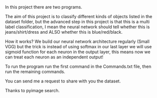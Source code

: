 In this project there are two programs.

The aim of this project is to classify different kinds of objects listed in the dataset folder, 
but the advanced step in this project is that this is a multi label classification, I mean the
neural network should tell whether this is jeans/shirt/dress and ALSO whether this is blue/red/black.

How it works? We build our neural network architecture regularly (Small VGG) but the trick is
instead of using softmax in our last layer we will use sigmoid function for each neuron in the 
output layer, this means now we can treat each neuron as an independent output!

To run the program run the first command in the Commands.txt file, then run the remaining
commands.

You can send me a request to share with you the dataset.

Thanks to pyimage search.
